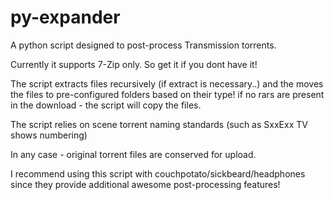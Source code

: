 py-expander
===========

A python script designed to post-process Transmission torrents.

Currently it supports 7-Zip only. So get it if you dont have it!

The script extracts files recursively (if extract is necessary..) 
and the moves the files to pre-configured folders based on their type!
if no rars are present in the download - the script will copy the files.

The script relies on scene torrent naming standards (such as SxxExx TV shows numbering)

In any case - original torrent files are conserved for upload.

I recommend using this script with couchpotato/sickbeard/headphones since they 
provide additional awesome post-processing features!
